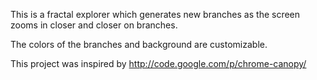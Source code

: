 This is a fractal explorer which generates new branches as the screen zooms in closer and closer on branches.

The colors of the branches and background are customizable.

This project was inspired by http://code.google.com/p/chrome-canopy/